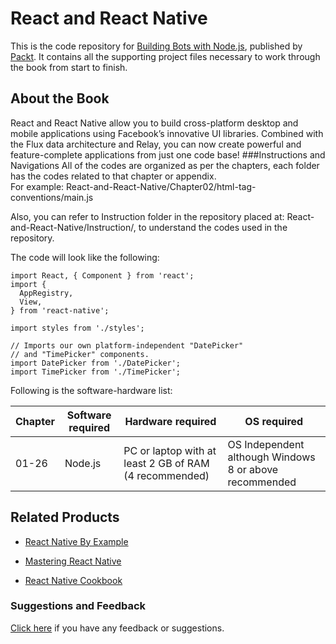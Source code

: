 # React and React Native
This is the code repository for [Building Bots with Node.js](https://www.packtpub.com/web-development/react-and-react-native), published by [Packt](https://www.packtpub.com/). It contains all the supporting project files necessary to work through the book from start to finish.
## About the Book
React and React Native allow you to build cross-platform desktop and mobile applications using Facebook’s innovative UI libraries. Combined with the Flux data architecture and Relay, you can now create powerful and feature-complete applications from just one code base!
###Instructions and Navigations
All of the codes are organized as per the chapters, each folder has the codes related to that chapter or appendix.                   
For example: React-and-React-Native/Chapter02/html-tag-conventions/main.js

Also, you can refer to Instruction folder in the repository placed at: React-and-React-Native/Instruction/, to understand the codes used in the repository.

The code will look like the following:
```
import React, { Component } from 'react'; 
import { 
  AppRegistry, 
  View, 
} from 'react-native'; 
 
import styles from './styles'; 
 
// Imports our own platform-independent "DatePicker" 
// and "TimePicker" components. 
import DatePicker from './DatePicker'; 
import TimePicker from './TimePicker';
```

Following is the software-hardware list:

| Chapter  | Software required | Hardware required | OS required |
| ------------- | ------------- | ------------- | ------------- |
| 01-26 | Node.js | PC or laptop with at least 2 GB of RAM (4 recommended) | OS Independent although Windows 8 or above recommended |

## Related Products
 
  
* [React Native By Example](https://www.packtpub.com/application-development/react-native-example?utm_source=github&utm_medium=repository&utm_campaign=9781786464750)
  
  
* [Mastering React Native](https://www.packtpub.com/web-development/mastering-react-native?utm_source=github&utm_medium=repository&utm_campaign=9781785885785)
  
  
* [React Native Cookbook](https://www.packtpub.com/application-development/react-native-cookbook?utm_source=github&utm_medium=repository&utm_campaign=9781786462558)
  
 

### Suggestions and Feedback
  
[Click here](https://docs.google.com/forms/d/e/1FAIpQLSe5qwunkGf6PUvzPirPDtuy1Du5Rlzew23UBp2S-P3wB-GcwQ/viewform) if you have any feedback or suggestions.
